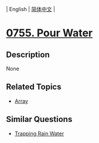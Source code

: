 
| English | [简体中文](README.md) |
# [0755. Pour Water](https://leetcode-cn.com/problems/pour-water/)
## Description
None
## Related Topics
- [Array](https://leetcode-cn.com/tag/array)
## Similar Questions
- [Trapping Rain Water](../trapping-rain-water/README_EN.md)
